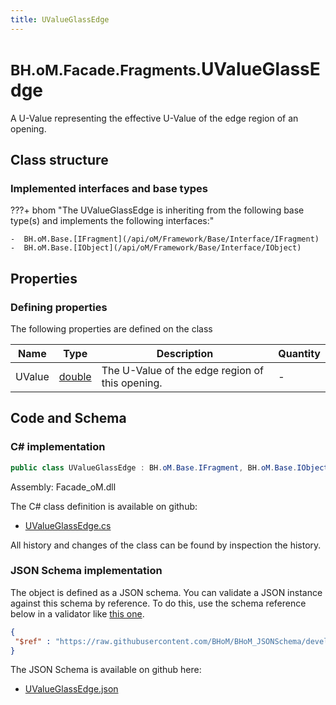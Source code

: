 ```yaml
---
title: UValueGlassEdge
---
```


# <small>BH.oM.Facade.Fragments.</small>**UValueGlassEdge**

A U-Value representing the effective U-Value of the edge region of an opening.

## Class structure

### Implemented interfaces and base types

???+ bhom "The UValueGlassEdge is inheriting from the following base type(s) and implements the following interfaces:"

    -  BH.oM.Base.[IFragment](/api/oM/Framework/Base/Interface/IFragment)
    -  BH.oM.Base.[IObject](/api/oM/Framework/Base/Interface/IObject)


## Properties



### Defining properties

The following properties are defined on the class

| Name             | Type             | Description      | Quantity         |
|------------------|------------------|------------------|------------------|
| UValue | [double](https://learn.microsoft.com/en-us/dotnet/api/System.Double?view=netstandard-2.0) | The U-Value of the edge region of this opening. | - |


## Code and Schema

### C# implementation

``` C# title="C#"
public class UValueGlassEdge : BH.oM.Base.IFragment, BH.oM.Base.IObject
```

Assembly: Facade_oM.dll

The C# class definition is available on github:

- [UValueGlassEdge.cs](https://github.com/BHoM/BHoM/blob/develop/Facade_oM/Fragments\UValueGlassEdge.cs)

All history and changes of the class can be found by inspection the history.
### JSON Schema implementation

The object is defined as a JSON schema. You can validate a JSON instance against this schema by reference. To do this, use the schema reference below in a validator like [this one](https://www.jsonschemavalidator.net/).

``` json title="JSON Schema"
{
 "$ref" : "https://raw.githubusercontent.com/BHoM/BHoM_JSONSchema/develop/Facade_oM/Fragments/UValueGlassEdge.json"
}
```

The JSON Schema is available on github here:

- [UValueGlassEdge.json](https://github.com/BHoM/BHoM_JSONSchema/blob/develop/Facade_oM/Fragments/UValueGlassEdge.json)
